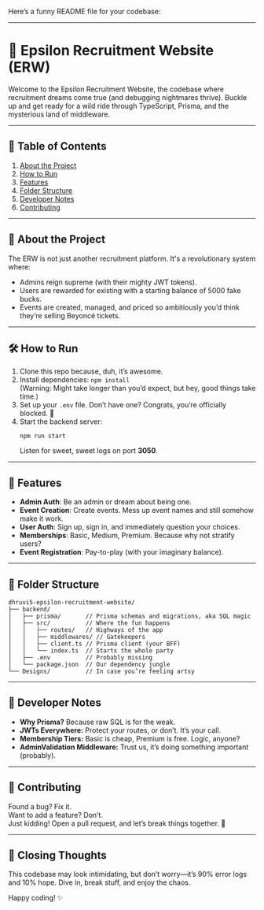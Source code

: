 Here’s a funny README file for your codebase:

---

# 🚀 Epsilon Recruitment Website (ERW)

Welcome to the Epsilon Recruitment Website, the codebase where recruitment dreams come true (and debugging nightmares thrive). Buckle up and get ready for a wild ride through TypeScript, Prisma, and the mysterious land of middleware.

---

## 📖 Table of Contents
1. [About the Project](#about-the-project)
2. [How to Run](#how-to-run)
3. [Features](#features)
4. [Folder Structure](#folder-structure)
5. [Developer Notes](#developer-notes)
6. [Contributing](#contributing)

---

## 🧐 About the Project
The ERW is not just another recruitment platform. It's a revolutionary system where:
- Admins reign supreme (with their mighty JWT tokens).
- Users are rewarded for existing with a starting balance of 5000 fake bucks.
- Events are created, managed, and priced so ambitiously you’d think they’re selling Beyoncé tickets.

---

## 🛠️ How to Run
1. Clone this repo because, duh, it’s awesome.
2. Install dependencies: `npm install`  
   (Warning: Might take longer than you’d expect, but hey, good things take time.)
3. Set up your `.env` file. Don’t have one? Congrats, you’re officially blocked. 🛑
4. Start the backend server:  
   ```
   npm run start
   ```
   Listen for sweet, sweet logs on port **3050**.

---

## 🎢 Features
- **Admin Auth**: Be an admin or dream about being one.
- **Event Creation**: Create events. Mess up event names and still somehow make it work.
- **User Auth**: Sign up, sign in, and immediately question your choices.
- **Memberships**: Basic, Medium, Premium. Because why not stratify users?
- **Event Registration**: Pay-to-play (with your imaginary balance).

---

## 📂 Folder Structure
```
dhruvi5-epsilon-recruitment-website/
├── backend/
│   ├── prisma/       // Prisma schemas and migrations, aka SQL magic
│   ├── src/          // Where the fun happens
│   │   ├── routes/   // Highways of the app
│   │   ├── middlewares/ // Gatekeepers
│   │   ├── client.ts // Prisma client (your BFF)
│   │   └── index.ts  // Starts the whole party
│   ├── .env          // Probably missing
│   └── package.json  // Our dependency jungle
└── Designs/          // In case you’re feeling artsy
```

---

## 🤔 Developer Notes
- **Why Prisma?** Because raw SQL is for the weak.
- **JWTs Everywhere:** Protect your routes, or don’t. It’s your call.
- **Membership Tiers:** Basic is cheap, Premium is free. Logic, anyone?
- **AdminValidation Middleware:** Trust us, it’s doing something important (probably).

---

## 🛑 Contributing
Found a bug? Fix it.  
Want to add a feature? Don’t.  
Just kidding! Open a pull request, and let’s break things together. 🎉

---

## 🥳 Closing Thoughts
This codebase may look intimidating, but don’t worry—it’s 90% error logs and 10% hope. Dive in, break stuff, and enjoy the chaos.

Happy coding! ✨

